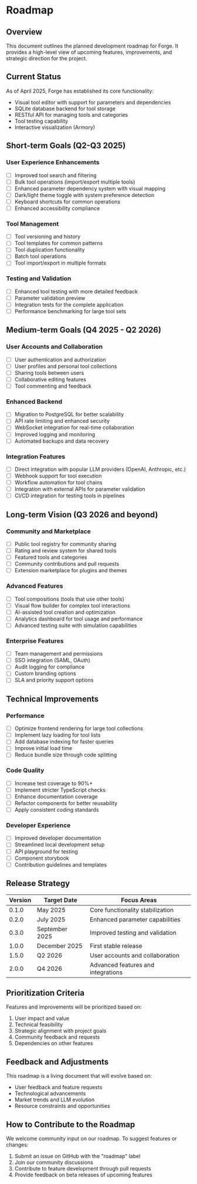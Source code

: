 # Roadmap

## Overview

This document outlines the planned development roadmap for Forge. It provides a high-level view of upcoming features, improvements, and strategic direction for the project.

## Current Status

As of April 2025, Forge has established its core functionality:

- Visual tool editor with support for parameters and dependencies
- SQLite database backend for tool storage
- RESTful API for managing tools and categories
- Tool testing capability
- Interactive visualization (Armory)

## Short-term Goals (Q2-Q3 2025)

### User Experience Enhancements

- [ ] Improved tool search and filtering
- [ ] Bulk tool operations (import/export multiple tools)
- [ ] Enhanced parameter dependency system with visual mapping
- [ ] Dark/light theme toggle with system preference detection
- [ ] Keyboard shortcuts for common operations
- [ ] Enhanced accessibility compliance

### Tool Management

- [ ] Tool versioning and history
- [ ] Tool templates for common patterns
- [ ] Tool duplication functionality
- [ ] Batch tool operations
- [ ] Tool import/export in multiple formats

### Testing and Validation

- [ ] Enhanced tool testing with more detailed feedback
- [ ] Parameter validation preview
- [ ] Integration tests for the complete application
- [ ] Performance benchmarking for large tool sets

## Medium-term Goals (Q4 2025 - Q2 2026)

### User Accounts and Collaboration

- [ ] User authentication and authorization
- [ ] User profiles and personal tool collections
- [ ] Sharing tools between users
- [ ] Collaborative editing features
- [ ] Tool commenting and feedback

### Enhanced Backend

- [ ] Migration to PostgreSQL for better scalability
- [ ] API rate limiting and enhanced security
- [ ] WebSocket integration for real-time collaboration
- [ ] Improved logging and monitoring
- [ ] Automated backups and data recovery

### Integration Features

- [ ] Direct integration with popular LLM providers (OpenAI, Anthropic, etc.)
- [ ] Webhook support for tool execution
- [ ] Workflow automation for tool chains
- [ ] Integration with external APIs for parameter validation
- [ ] CI/CD integration for testing tools in pipelines

## Long-term Vision (Q3 2026 and beyond)

### Community and Marketplace

- [ ] Public tool registry for community sharing
- [ ] Rating and review system for shared tools
- [ ] Featured tools and categories
- [ ] Community contributions and pull requests
- [ ] Extension marketplace for plugins and themes

### Advanced Features

- [ ] Tool compositions (tools that use other tools)
- [ ] Visual flow builder for complex tool interactions
- [ ] AI-assisted tool creation and optimization
- [ ] Analytics dashboard for tool usage and performance
- [ ] Advanced testing suite with simulation capabilities

### Enterprise Features

- [ ] Team management and permissions
- [ ] SSO integration (SAML, OAuth)
- [ ] Audit logging for compliance
- [ ] Custom branding options
- [ ] SLA and priority support options

## Technical Improvements

### Performance

- [ ] Optimize frontend rendering for large tool collections
- [ ] Implement lazy loading for tool lists
- [ ] Add database indexing for faster queries
- [ ] Improve initial load time
- [ ] Reduce bundle size through code splitting

### Code Quality

- [ ] Increase test coverage to 90%+
- [ ] Implement stricter TypeScript checks
- [ ] Enhance documentation coverage
- [ ] Refactor components for better reusability
- [ ] Apply consistent coding standards

### Developer Experience

- [ ] Improved developer documentation
- [ ] Streamlined local development setup
- [ ] API playground for testing
- [ ] Component storybook
- [ ] Contribution guidelines and templates

## Release Strategy

| Version | Target Date | Focus Areas |
|---------|-------------|-------------|
| 0.1.0   | May 2025    | Core functionality stabilization |
| 0.2.0   | July 2025   | Enhanced parameter capabilities |
| 0.3.0   | September 2025 | Improved testing and validation |
| 1.0.0   | December 2025 | First stable release |
| 1.5.0   | Q2 2026     | User accounts and collaboration |
| 2.0.0   | Q4 2026     | Advanced features and integrations |

## Prioritization Criteria

Features and improvements will be prioritized based on:

1. User impact and value
2. Technical feasibility
3. Strategic alignment with project goals
4. Community feedback and requests
5. Dependencies on other features

## Feedback and Adjustments

This roadmap is a living document that will evolve based on:

- User feedback and feature requests
- Technological advancements
- Market trends and LLM evolution
- Resource constraints and opportunities

## How to Contribute to the Roadmap

We welcome community input on our roadmap. To suggest features or changes:

1. Submit an issue on GitHub with the "roadmap" label
2. Join our community discussions
3. Contribute to feature development through pull requests
4. Provide feedback on beta releases of upcoming features
